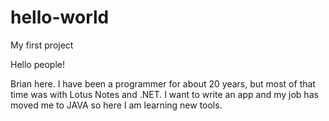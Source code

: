 # hello-world
My first project

Hello people!

Brian here. I have been a programmer for about 20 years, but most of that time was with Lotus Notes and .NET.
I want to write an app and my job has moved me to JAVA so here I am learning new tools.
